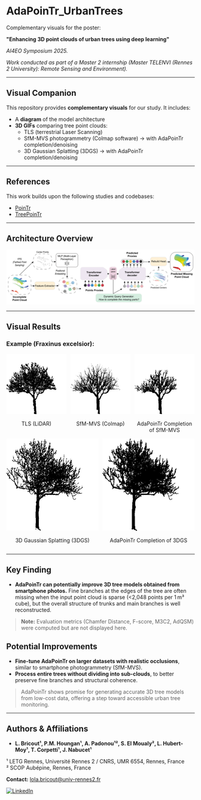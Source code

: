 # AdaPoinTr_UrbanTrees

Complementary visuals for the poster:

**"Enhancing 3D point clouds of urban trees using deep learning"**

*AI4EO Symposium 2025.*

*Work conducted as part of a Master 2 internship (Master TELENVI (Rennes 2 University): Remote Sensing and Environment).*

---

## Visual Companion

This repository provides **complementary visuals** for our study.
It includes:
- A **diagram** of the model architecture  
- **3D GIFs** comparing tree point clouds:
  - TLS (terrestrial Laser Scanning)  
  - SfM-MVS photogrammetry (Colmap software) → with AdaPoinTr completion/denoising  
  - 3D Gaussian Splatting (3DGS) → with AdaPoinTr completion/denoising

---

## References

This work builds upon the following studies and codebases:  
- [PoinTr](https://github.com/yuxumin/PoinTr)  
- [TreePoinTr](https://github.com/alBrnd/treePoinTr)

---

## Architecture Overview

![Architecture](adapointr.png)

---

## Visual Results

### Example (Fraxinus excelsior):

<div style="display: flex; align-items: flex-start; gap: 10px;">
  <div>
    <img src="gifs/TLS_FE_01.gif" width="400"/>
    <p style="text-align: center;">TLS (LiDAR)</p>
  </div>
  <div>
    <img src="gifs/Colmap_FE_01.gif" width="400"/>
    <p style="text-align: center;">SfM-MVS (Colmap)</p>
  </div>
  <div>
    <img src="gifs/Colmap_FE_01_completion.gif" width="400"/>
    <p style="text-align: center;">AdaPoinTr Completion of SfM-MVS</p>
  </div>
</div>

<div style="display: flex; align-items: flex-start; gap: 10px;">
  <div>
    <img src="gifs/GS_FE_01.gif" width="400"/>
    <p style="text-align: center;">3D Gaussian Splatting (3DGS)</p>
  </div>
  <div>
    <img src="gifs/GS_FE_01_completion.gif" width="400"/>
    <p style="text-align: center;">AdaPoinTr Completion of 3DGS</p>
  </div>
</div>

---

## Key Finding

- **AdaPoinTr can potentially improve 3D tree models obtained from smartphone photos.** Fine branches at the edges of the tree are often missing when the input point cloud is sparse (<2,048 points per 1 m³ cube), but the overall structure of trunks and main branches is well reconstructed.

> **Note:** Evaluation metrics (Chamfer Distance, F-score, M3C2, AdQSM) were computed but are not displayed here.

## Potential Improvements

- **Fine-tune AdaPoinTr on larger datasets with realistic occlusions**, similar to smartphone photogrammetry (SfM-MVS).  
- **Process entire trees without dividing into sub-clouds**, to better preserve fine branches and structural coherence.

> AdaPoinTr shows promise for generating accurate 3D tree models from low-cost data, offering a step toward accessible urban tree monitoring.

---

## Authors & Affiliations

- **L. Bricout¹, P.M. Houngan¹, A. Padonou¹², S. El Moualy², L. Hubert-Moy¹, T. Corpetti¹, J. Nabucet¹**

¹ LETG Rennes, Université Rennes 2 / CNRS, UMR 6554, Rennes, France  
² SCOP Aubépine, Rennes, France

**Contact:** lola.bricout@univ-rennes2.fr  

[![LinkedIn](https://img.shields.io/badge/-LinkedIn-%230077B5?style=for-the-badge&logo=linkedin&logoColor=white)](https://fr.linkedin.com/in/lola-bricout-4176ba187)
